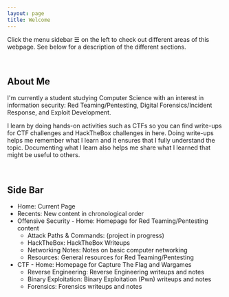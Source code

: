 ```yaml
---
layout: page
title: Welcome
---
```


<p class="message">
	Click the menu sidebar ☰ on the left to check out different areas of this webpage. See below for a description of the different sections.
</p>

<br>

## About Me
I'm currently a student studying Computer Science with an interest in information security: Red Teaming/Pentesting, Digital Forensics/Incident Response, and Exploit Development. 

I learn by doing hands-on activities such as CTFs so you can find write-ups for CTF challenges and HackTheBox challenges in here. Doing write-ups helps me remember what I learn and it ensures that I fully understand the topic. Documenting what I learn also helps me share what I learned that might be useful to others.

<br>

## Side Bar
* Home: Current Page
* Recents: New content in chronological order
* Offensive Security - Home: Homepage for Red Teaming/Pentesting content
	* Attack Paths & Commands: (project in progress)
	* HackTheBox: HackTheBox Writeups
	* Networking Notes: Notes on basic computer networking
	* Resources: General resources for Red Teaming/Pentesting
* CTF - Home: Homepage for Capture The Flag and Wargames
	* Reverse Engineering: Reverse Engineering writeups and notes
	* Binary Exploitation: Binary Exploitation (Pwn) writeups and notes
	* Forensics: Forensics writeups and notes
